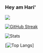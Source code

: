 ### Hey am Hari'

![](https://komarev.com/ghpvc/?username=harijoshi07)

[![GitHub Streak](https://streak-stats.demolab.com/?user=harijoshi07&theme=highcontrast)](https://git.io/streak-stats)


![Stats](https://github-readme-stats.vercel.app/api?username=harijoshi07&show_icons=true&locale=en&theme=highcontrast)

[![Top Langs](https://github-readme-stats-git-masterrstaa-rickstaa.vercel.app/api/top-langs/?username=harijoshi07&show_icons=true&locale=en&layout=compact&theme=highcontrast)]







<!--
**harijoshi07/harijoshi07** is a ✨ _special_ ✨ repository because its `README.md` (this file) appears on your GitHub profile.

Here are some ideas to get you started:

- 🔭 I’m currently working on 
- 🌱 I’m currently learning ...
- 👯 I’m looking to collaborate on ...
- 🤔 I’m looking for help with ...
- 💬 Ask me about ...
- 📫 How to reach me: ...
- 😄 Pronouns: ...
- ⚡ Fun fact: ...
-->
